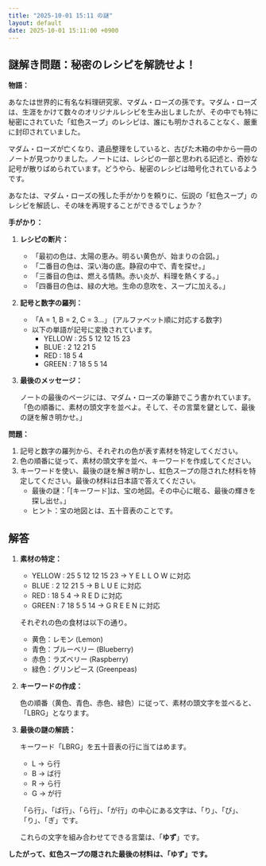 ```yaml
---
title: "2025-10-01 15:11 の謎"
layout: default
date: 2025-10-01 15:11:00 +0900
---
```

## 謎解き問題：秘密のレシピを解読せよ！

**物語：**

あなたは世界的に有名な料理研究家、マダム・ローズの孫です。マダム・ローズは、生涯をかけて数々のオリジナルレシピを生み出しましたが、その中でも特に秘密にされていた「虹色スープ」のレシピは、誰にも明かされることなく、厳重に封印されていました。

マダム・ローズが亡くなり、遺品整理をしていると、古びた木箱の中から一冊のノートが見つかりました。ノートには、レシピの一部と思われる記述と、奇妙な記号が散りばめられています。どうやら、秘密のレシピは暗号化されているようです。

あなたは、マダム・ローズの残した手がかりを頼りに、伝説の「虹色スープ」のレシピを解読し、その味を再現することができるでしょうか？

**手がかり：**

1.  **レシピの断片：**
    *   「最初の色は、太陽の恵み。明るい黄色が、始まりの合図。」
    *   「二番目の色は、深い海の底。静寂の中で、青を探せ。」
    *   「三番目の色は、燃える情熱。赤い炎が、料理を熱くする。」
    *   「四番目の色は、緑の大地。生命の息吹を、スープに加える。」

2.  **記号と数字の羅列：**

    *   「A = 1, B = 2, C = 3...」 (アルファベット順に対応する数字)
    *   以下の単語が記号に変換されています。
        *   YELLOW : 25 5 12 12 15 23
        *   BLUE : 2 12 21 5
        *   RED : 18 5 4
        *   GREEN : 7 18 5 5 14

3.  **最後のメッセージ：**

    ノートの最後のページには、マダム・ローズの筆跡でこう書かれています。「色の順番に、素材の頭文字を並べよ。そして、その言葉を鍵として、最後の謎を解き明かせ。」

**問題：**

1.  記号と数字の羅列から、それぞれの色が表す素材を特定してください。
2.  色の順番に従って、素材の頭文字を並べ、キーワードを作成してください。
3.  キーワードを使い、最後の謎を解き明かし、虹色スープの隠された材料を特定してください。最後の材料は日本語で答えてください。
    *   最後の謎：「[キーワード]は、宝の地図。その中心に眠る、最後の輝きを探し出せ。」
    *   ヒント：宝の地図とは、五十音表のことです。

## 解答

1.  **素材の特定：**

    *   YELLOW : 25 5 12 12 15 23 → Y E L L O W に対応
    *   BLUE : 2 12 21 5 → B L U E に対応
    *   RED : 18 5 4 → R E D に対応
    *   GREEN : 7 18 5 5 14 → G R E E N に対応

    それぞれの色の食材は以下の通り。
    *   黄色：レモン (Lemon)
    *   青色：ブルーベリー (Blueberry)
    *   赤色：ラズベリー (Raspberry)
    *   緑色：グリンピース (Greenpeas)

2.  **キーワードの作成：**

    色の順番（黄色、青色、赤色、緑色）に従って、素材の頭文字を並べると、「LBRG」となります。

3.  **最後の謎の解読：**

    キーワード「LBRG」を五十音表の行に当てはめます。
    *   L → ら行
    *   B → ば行
    *   R → ら行
    *   G → が行

    「ら行」、「ば行」、「ら行」、「が行」の中心にある文字は、「り」、「び」、「り」、「ぎ」です。

    これらの文字を組み合わせてできる言葉は、「**ゆず**」です。

**したがって、虹色スープの隠された最後の材料は、「ゆず」です。**
